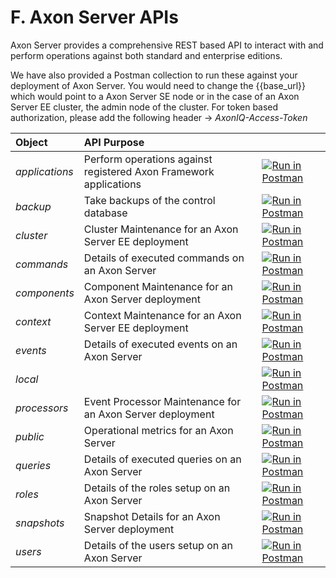 # F. Axon Server APIs

Axon Server provides a comprehensive REST based API to interact with and perform operations against both standard and enterprise editions. 

We have also provided a Postman collection to run these against your deployment of Axon Server. You would need to change the {{base\_url}} which would point to a Axon Server SE node or in the case of an Axon Server EE cluster, the admin node of the cluster. For token based authorization, please add the following header -&gt; _AxonIQ-Access-Token_

| Object | API Purpose |  |
| :--- | :--- | :--- |
| _applications_ | Perform operations against registered Axon Framework applications | [![Run in Postman](https://run.pstmn.io/button.svg)](https://app.getpostman.com/run-collection/67c1bdfd23e5498a9cb8) |
| _backup_ | Take backups of the control database | [![Run in Postman](https://run.pstmn.io/button.svg)](https://app.getpostman.com/run-collection/67c1bdfd23e5498a9cb8) |
| _cluster_ | Cluster Maintenance for an Axon Server EE deployment | [![Run in Postman](https://run.pstmn.io/button.svg)](https://app.getpostman.com/run-collection/67c1bdfd23e5498a9cb8) |
| _commands_ | Details of executed commands on an Axon Server | [![Run in Postman](https://run.pstmn.io/button.svg)](https://app.getpostman.com/run-collection/67c1bdfd23e5498a9cb8) |
| _components_ | Component Maintenance for an Axon Server deployment  | [![Run in Postman](https://run.pstmn.io/button.svg)](https://app.getpostman.com/run-collection/67c1bdfd23e5498a9cb8) |
| _context_ | Context Maintenance for an Axon Server EE deployment | [![Run in Postman](https://run.pstmn.io/button.svg)](https://app.getpostman.com/run-collection/67c1bdfd23e5498a9cb8) |
| _events_ | Details of executed events on an Axon Server | [![Run in Postman](https://run.pstmn.io/button.svg)](https://app.getpostman.com/run-collection/67c1bdfd23e5498a9cb8) |
| _local_ |  | [![Run in Postman](https://run.pstmn.io/button.svg)](https://app.getpostman.com/run-collection/67c1bdfd23e5498a9cb8) |
| _processors_ | Event Processor Maintenance for an Axon Server deployment | [![Run in Postman](https://run.pstmn.io/button.svg)](https://app.getpostman.com/run-collection/67c1bdfd23e5498a9cb8) |
| _public_ | Operational metrics for an Axon Server | [![Run in Postman](https://run.pstmn.io/button.svg)](https://app.getpostman.com/run-collection/67c1bdfd23e5498a9cb8) |
| _queries_ | Details of executed queries on an Axon Server | [![Run in Postman](https://run.pstmn.io/button.svg)](https://app.getpostman.com/run-collection/67c1bdfd23e5498a9cb8) |
| _roles_ | Details of the roles setup on an Axon Server  | [![Run in Postman](https://run.pstmn.io/button.svg)](https://app.getpostman.com/run-collection/67c1bdfd23e5498a9cb8) |
| _snapshots_ | Snapshot Details for an Axon Server deployment | [![Run in Postman](https://run.pstmn.io/button.svg)](https://app.getpostman.com/run-collection/67c1bdfd23e5498a9cb8) |
| _users_ | Details of the users setup on an Axon Server | [![Run in Postman](https://run.pstmn.io/button.svg)](https://app.getpostman.com/run-collection/67c1bdfd23e5498a9cb8) |



